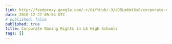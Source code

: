 ```yaml
---
link: http://feedproxy.google.com/~r/GiftHub/~3/dJ5Lm6mtXs8/corporate-naming-rights-in-la-high-schools.html
date: 2010-12-27 05:54 UTC
# published: false
published: true
title: Corporate Naming Rights in LA High Schools
tags: []
---
```



